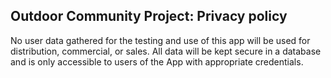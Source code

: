 
## Outdoor Community Project: Privacy policy

No user data gathered for the testing and use of this app will be used for distribution, commercial, or sales.  All data will be kept secure in a database and is only accessible to users of the App with appropriate credentials.